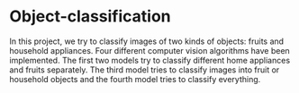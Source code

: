 # Object-classification
In this project, we try to classify images of two kinds of objects: fruits and household appliances. Four different computer vision algorithms have been implemented. The first two models try to classify different home appliances and fruits separately. The third model tries to classify images into fruit or household objects and the fourth model tries to classify everything.


